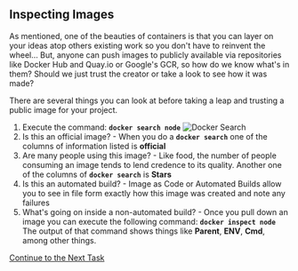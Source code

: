 ## Inspecting Images
As mentioned, one of the beauties of containers is that you can layer on your ideas atop others existing work so you don't have to reinvent the wheel... But, anyone can push images to publicly available via repositories like Docker Hub and Quay.io or Google's GCR, so how do we know what's in them? Should we just trust the creator or take a look to see how it was made?

There are several things you can look at before taking a leap and trusting a public image for your project.

 1. Execute the command: **`docker search node`**
![Docker Search](https://github.com/Burwood/containers101/blob/azure/containers_lab/images/Azure_docker_search_posh.png)
 2. Is this an official image? - When you do a **`docker search`** one of the columns of information listed is **official**
 3. Are many people using this image? - Like food, the number of people consuming an image tends to lend credence to its quality. Another one of the columns of **`docker search`** is **Stars**
 4. Is this an automated build? - Image as Code or Automated Builds allow you to see in file form exactly how this image was created and note any failures
 5. What's going on inside a non-automated build?  - Once you pull down an image you can execute the following command: **`docker inspect node`**
The output of that command shows things like **Parent**, **ENV**, **Cmd**,  among other things.

[Continue to the Next Task](https://github.com/Burwood/containers101/blob/azure/containers_lab/azure/task_3.md)

